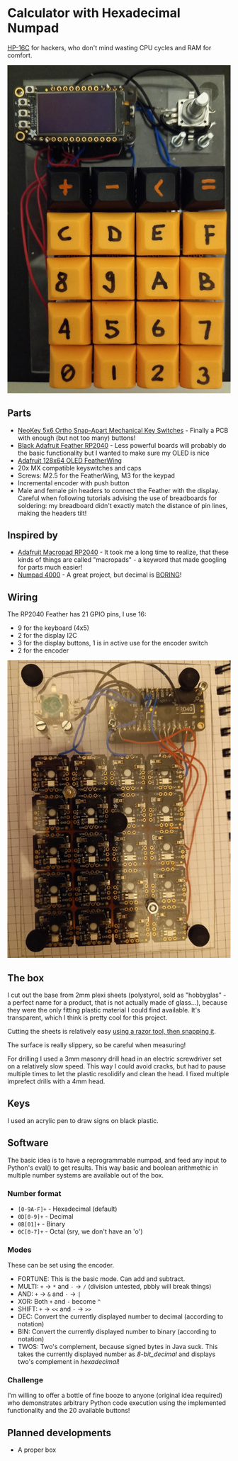 Calculator with Hexadecimal Numpad
==================================

[HP-16C](https://en.wikipedia.org/wiki/HP-16C) for hackers, who don't mind wasting CPU cycles and RAM for comfort.

![hexcalc front](/p0rn/1.jpg)

Parts
-----

* [NeoKey 5x6 Ortho Snap-Apart Mechanical Key Switches](https://www.adafruit.com/product/5157) - Finally a PCB with enough (but not too many) buttons!
* [Black Adafruit Feather RP2040](https://www.adafruit.com/product/4884) - Less powerful boards will probably do the basic functionality but I wanted to make sure my OLED is nice
* [Adafruit 128x64 OLED FeatherWing](https://learn.adafruit.com/adafruit-128x64-oled-featherwing)
* 20x MX compatible keyswitches and caps
* Screws: M2.5 for the FeatherWing, M3 for the keypad
* Incremental encoder with push button
* Male and female pin headers to connect the Feather with the display. Careful when following tutorials advising the use of breadboards for soldering: my breadboard didn't exactly match the distance of pin lines, making the headers tilt!

Inspired by
-----------

* [Adafruit Macropad RP2040](https://learn.adafruit.com/adafruit-macropad-rp2040) - It took me a long time to realize, that these kinds of things are called "macropads" - a keyword that made googling for parts much easier!
* [Numpad 4000](https://learn.adafruit.com/numpad-4000-mechanical-keyswitch-data-entry-device/overview) - A great project, but decimal is [BORING](https://www.youtube.com/watch?v=qf-hpusjxfw)!

Wiring
------

The RP2040 Feather has 21 GPIO pins, I use 16:
- 9 for the keyboard (4x5)
- 2 for the display I2C
- 3 for the display buttons, 1 is in active use for the encoder switch
- 2 for the encoder

![hexcalc back](/p0rn/2.jpg)

The box
-------

I cut out the base from 2mm plexi sheets (polystyrol, sold as "hobbyglas" - a perfect name for a product, that is not actually made of glass...), because they were the only fitting plastic material I could find available. It's transparent, which I think is pretty cool for this project.

Cutting the sheets is relatively easy [using a razor tool, then snapping it](https://www.youtube.com/watch?v=Axo_bTyl1gQ). 

The surface is really slippery, so be careful when measuring!

For drilling I used a 3mm masonry drill head in an electric screwdriver set on a relatively slow speed. This way I could avoid cracks, but had to pause multiple times to let the plastic resolidify and clean the head. I fixed multiple imprefect drills with a 4mm head.

Keys
----

I used an acrylic pen to draw signs on black plastic.

Software
--------

The basic idea is to have a reprogrammable numpad, and feed any input to Python's eval() to get results. This way basic and boolean arithmethic in multiple number systems are available out of the box.

### Number format

- `[0-9A-F]+` - Hexadecimal (default)
- `0D[0-9]+` - Decimal
- `0B[01]+` - Binary
- `0C[0-7]+` - Octal (sry, we don't have an 'o') 

### Modes

These can be set using the encoder.

- FORTUNE: This is the basic mode. Can add and subtract.
- MULTI: `+` -> `*` and `-` -> `/` (division untested, pbbly will break things)
- AND: `+` -> `&` and `-` -> `|` 
- XOR: Both `+` and `-` become `^`
- SHIFT: `+` -> `<<` and `-` -> `>>` 
- DEC: Convert the currently displayed number to decimal (according to notation)
- BIN: Convert the currently displayed number to binary (according to notation)
- TWOS: Two's complement, because signed bytes in Java suck. This takes the currently displayed number as _8-bit_decimal_ and displays two's complement in _hexadecimal_!

### Challenge

I'm willing to offer a bottle of fine booze to anyone (original idea required) who demonstrates arbitrary Python code execution using the implemented functionality and the 20 available buttons!

Planned developments
--------------------

* A proper box

